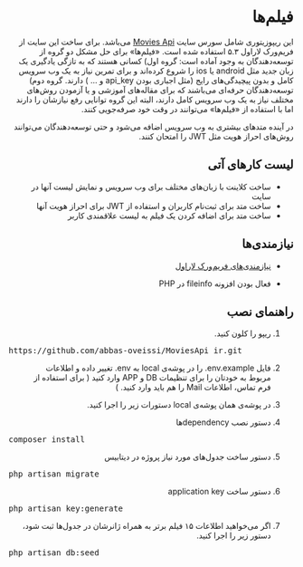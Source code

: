 <div dir="rtl">

# فیلم‌ها

این ریپوزیتوری شامل سورس سایت [Movies Api](http://moviesapi.ir/) می‌باشد. برای ساخت این سایت از فریم‌ورک لاراول ۵.۳ استفاده شده است. «فیلم‌ها‌» برای حل مشکل دو گروه از توسعه‌دهندگان به وجود آماده است: گروه اول) کسانی هستند که به تازگی یادگیری یک زبان جدید مثل android یا ios را شروع کرده‌اند و برای تمرین نیاز به یک وب سرویس کامل و بدون پیچیدگی‌های رایج (مثل اجباری بودن api_key و … ) دارند. گروه دوم) توسعه‌دهندگان حرفه‌ای می‌باشند که برای مقاله‌های آموزشی و یا آزمودن روش‌های مختلف نیاز به یک وب سرویس کامل دارند، البته این گروه توانایی رفع نیازشان را دارند اما با استفاده از «فیلم‌ها» می‌توانند در وقت خود صرفه‌جویی کنند.

در آینده‌‌ متدهای بیشتری به وب سرویس اضافه می‌شود و حتی توسعه‌دهندگان می‌توانند روش‌های احراز هویت مثل JWT را امتحان کنند. 

## لیست کارهای آتی

+ ساخت کلاینت با زبان‌های مختلف برای وب سرویس و نمایش لیست آنها در سایت
+ ساخت متد برای ثبت‌نام کاربران و استفاده از JWT برای احراز هویت آنها
+ ساخت متد برای اضافه کردن یک فیلم به لیست علاقمندی کاربر

## نیازمندی‌ها

+ [نیازمندی‌های فریم‌ورک لاراول](https://laravel.com/docs/5.4#server-requirements)

+ فعال بودن افزونه fileinfo در PHP

## راهنمای نصب

1. ریپو را کلون کنید.

<pre dir="ltr">https://github.com/abbas-oveissi/MoviesApi_ir.git</pre>

2. فایل env.example. را در پوشه‌ی local به env. تغییر داده و اطلاعات مربوط به خودتان را برای تنظیمات DB و APP وارد کنید ( برای استفاده از فرم تماس، اطلاعات Mail را هم باید وارد کنید. )

3. در پوشه‌ی همان پوشه‌ی local دستورات زیر را اجرا کنید.

4. دستور نصب dependencyها

<pre dir="ltr">composer install</pre>

5.  دستور ساخت جدول‌های مورد نیاز پروژه در دیتابیس

<pre dir="ltr">php artisan migrate</pre>

6. دستور ساخت application key

<pre dir="ltr">php artisan key:generate</pre>

7. اگر می‌خواهید اطلاعات ۱۵ فیلم برتر به همراه ژانرشان در جدول‌ها ثبت شود، دستور زیر را اجرا کنید.

<pre dir="ltr">php artisan db:seed</pre>
